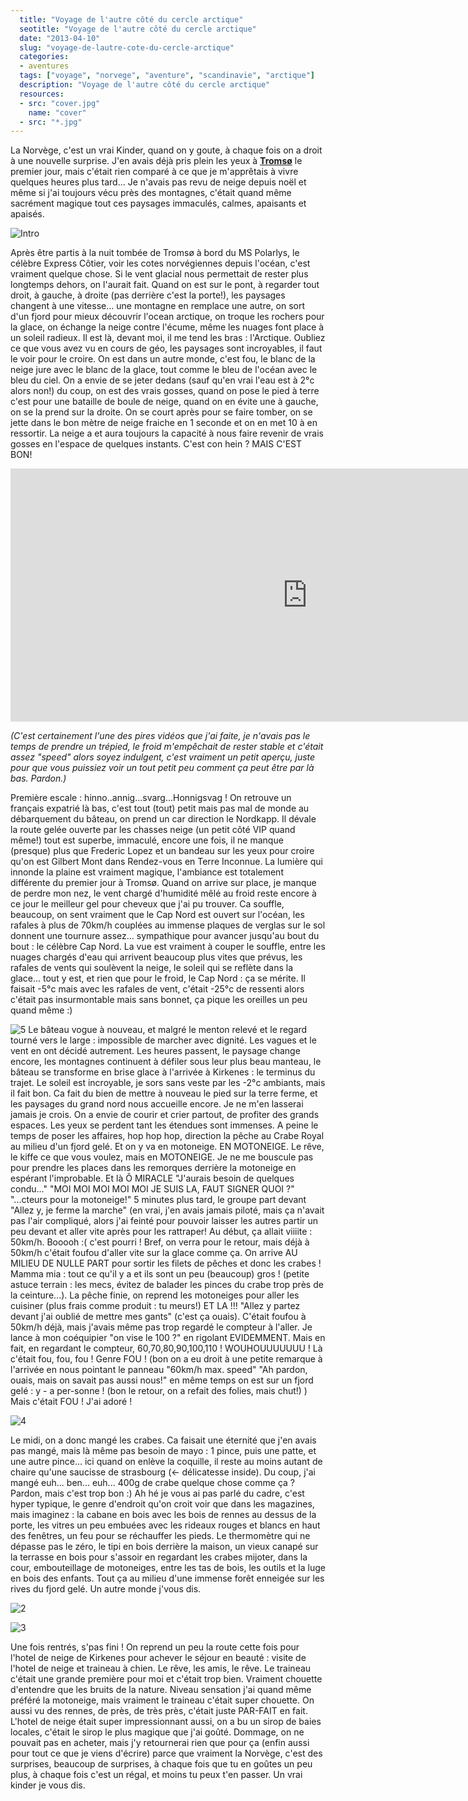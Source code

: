 ```yaml
---
  title: "Voyage de l'autre côté du cercle arctique"
  seotitle: "Voyage de l'autre côté du cercle arctique"
  date: "2013-04-10"
  slug: "voyage-de-lautre-cote-du-cercle-arctique"
  categories:
  - aventures
  tags: ["voyage", "norvege", "aventure", "scandinavie", "arctique"]
  description: "Voyage de l'autre côté du cercle arctique"
  resources:
  - src: "cover.jpg"
    name: "cover"
  - src: "*.jpg"
---
```


La Norvège, c'est un vrai Kinder, quand on y goute, à chaque fois on a droit à une nouvelle surprise. J'en avais déjà pris plein les yeux à **[Tromsø](http://jeremyjanin.com/tromso-en-norvege "Tromso")** le premier jour, mais c'était rien comparé à ce que je m'apprêtais à vivre quelques heures plus tard... Je n'avais pas revu de neige depuis noël et même si j'ai toujours vécu près des montagnes, c'était quand même sacrément magique tout ces paysages immaculés, calmes, apaisants et apaisés.

![Intro](images/Sans-titre-1.jpg)

Après être partis à la nuit tombée de Tromsø à bord du MS Polarlys, le célèbre Express Côtier, voir les cotes norvégiennes depuis l'océan, c'est vraiment quelque chose. Si le vent glacial nous permettait de rester plus longtemps dehors, on l'aurait fait. Quand on est sur le pont, à regarder tout droit, à gauche, à droite (pas derrière c'est la porte!), les paysages changent à une vitesse... une montagne en remplace une autre, on sort d'un fjord pour mieux découvrir l'ocean arctique, on troque les rochers pour la glace, on échange la neige contre l'écume, même les nuages font place à un soleil radieux. Il est là, devant moi, il me tend les bras : l'Arctique. Oubliez ce que vous avez vu en cours de géo, les paysages sont incroyables, il faut le voir pour le croire. On est dans un autre monde, c'est fou, le blanc de la neige jure avec le blanc de la glace, tout comme le bleu de l'océan avec le bleu du ciel. On a envie de se jeter dedans (sauf qu'en vrai l'eau est à 2°c alors non!) du coup, on est des vrais gosses, quand on pose le pied à terre c'est pour une bataille de boule de neige, quand on en évite une à gauche, on se la prend sur la droite. On se court après pour se faire tomber, on se jette dans le bon mètre de neige fraiche en 1 seconde et on en met 10 à en ressortir. La neige a et aura toujours la capacité à nous faire revenir de vrais gosses en l'espace de quelques instants. C'est con hein ? MAIS C'EST BON!

<iframe src="https://player.vimeo.com/video/63025023?color=ffffff" width="950" height="405" frameborder="0" allowfullscreen="allowfullscreen"></iframe>

 _(C'est certainement l'une des pires vidéos que j'ai faite, je n'avais pas le temps de prendre un trépied, le froid m'empêchait de rester stable et c'était assez "speed" alors soyez indulgent, c'est vraiment un petit aperçu, juste pour que vous puissiez voir un tout petit peu comment ça peut être par là bas. Pardon.)_

Première escale : hinno..annig...svarg...Honnigsvag ! On retrouve un français expatrié là bas, c'est tout (tout) petit mais pas mal de monde au débarquement du bâteau, on prend un car direction le Nordkapp. Il dévale la route gelée ouverte par les chasses neige (un petit côté VIP quand même!) tout est superbe, immaculé, encore une fois, il ne manque (presque) plus que Frederic Lopez et un bandeau sur les yeux pour croire qu'on est Gilbert Mont dans Rendez-vous en Terre Inconnue. La lumière qui innonde la plaine est vraiment magique, l'ambiance est totalement différente du premier jour à Tromsø. Quand on arrive sur place, je manque de perdre mon nez, le vent chargé d'humidité mêlé au froid reste encore à ce jour le meilleur gel pour cheveux que j'ai pu trouver. Ca souffle, beaucoup, on sent vraiment que le Cap Nord est ouvert sur l'océan, les rafales à plus de 70km/h couplées au immense plaques de verglas sur le sol donnent une tournure assez... sympathique pour avancer jusqu'au bout du bout : le célèbre Cap Nord. La vue est vraiment à couper le souffle, entre les nuages chargés d'eau qui arrivent beaucoup plus vites que prévus, les rafales de vents qui soulèvent la neige, le soleil qui se reflète dans la glace... tout y est, et rien que pour le froid, le Cap Nord : ça se mérite. Il faisait -5°c mais avec les rafales de vent, c'était -25°c de ressenti alors c'était pas insurmontable mais sans bonnet, ça pique les oreilles un peu quand même :)

![5](images/5.jpg) Le bâteau vogue à nouveau, et malgré le menton relevé et le regard tourné vers le large : impossible de marcher avec dignité. Les vagues et le vent en ont décidé autrement. Les heures passent, le paysage change encore, les montagnes continuent à défiler sous leur plus beau manteau, le bâteau se transforme en brise glace à l'arrivée à Kirkenes : le terminus du trajet. Le soleil est incroyable, je sors sans veste par les -2°c ambiants, mais il fait bon. Ca fait du bien de mettre à nouveau le pied sur la terre ferme, et les paysages du grand nord nous accueille encore. Je ne m'en lasserai jamais je crois. On a envie de courir et crier partout, de profiter des grands espaces. Les yeux se perdent tant les étendues sont immenses. A peine le temps de poser les affaires, hop hop hop, direction la pêche au Crabe Royal au milieu d'un fjord gelé. Et on y va en motoneige. EN MOTONEIGE. Le rêve, le kiffe ce que vous voulez, mais en MOTONEIGE. Je ne me bouscule pas pour prendre les places dans les remorques derrière la motoneige en espérant l'improbable. Et là Ô MIRACLE "J'aurais besoin de quelques condu..." "MOI MOI MOI MOI MOI JE SUIS LA, FAUT SIGNER QUOI ?" "...cteurs pour la motoneige!" 5 minutes plus tard, le groupe part devant "Allez y, je ferme la marche" (en vrai, j'en avais jamais piloté, mais ça n'avait pas l'air compliqué, alors j'ai feinté pour pouvoir laisser les autres partir un peu devant et aller vite après pour les rattraper! Au début, ça allait viiiite : 50km/h. Booooh :( c'est pourri ! Bref, on verra pour le retour, mais déjà à 50km/h c'était foufou d'aller vite sur la glace comme ça. On arrive AU MILIEU DE NULLE PART pour sortir les filets de pêches et donc les crabes ! Mamma mia : tout ce qu'il y a et ils sont un peu (beaucoup) gros ! (petite astuce terrain : les mecs, évitez de balader les pinces du crabe trop près de la ceinture...). La pêche finie, on reprend les motoneiges pour aller les cuisiner (plus frais comme produit : tu meurs!) ET LA !!! "Allez y partez devant j'ai oublié de mettre mes gants" (c'est ça ouais). C'était foufou à 50km/h déjà, mais j'avais même pas trop regardé le compteur à l'aller. Je lance à mon coéquipier "on vise le 100 ?" en rigolant EVIDEMMENT. Mais en fait, en regardant le compteur, 60,70,80,90,100,110 ! WOUHOUUUUUUU ! Là c'était fou, fou, fou ! Genre FOU ! (bon on a eu droit à une petite remarque à l'arrivée en nous pointant le panneau "60km/h max. speed" "Ah pardon, ouais, mais on savait pas aussi nous!" en même temps on est sur un fjord gelé : y - a per-sonne ! (bon le retour, on a refait des folies, mais chut!) ) Mais c'était FOU ! J'ai adoré !

![4](images/4.jpg)

Le midi, on a donc mangé les crabes. Ca faisait une éternité que j'en avais pas mangé, mais là même pas besoin de mayo : 1 pince, puis une patte, et une autre pince... ici quand on enlève la coquille, il reste au moins autant de chaire qu'une saucisse de strasbourg (<- délicatesse inside). Du coup, j'ai mangé euh... ben... euh... 400g de crabe quelque chose comme ça ? Pardon, mais c'est trop bon :) Ah hé je vous ai pas parlé du cadre, c'est hyper typique, le genre d'endroit qu'on croit voir que dans les magazines, mais imaginez : la cabane en bois avec les bois de rennes au dessus de la porte, les vitres un peu embuées avec les rideaux rouges et blancs en haut des fenêtres, un feu pour se réchauffer les pieds. Le thermomètre qui ne dépasse pas le zéro, le tipi en bois derrière la maison, un vieux canapé sur la terrasse en bois pour s'assoir en regardant les crabes mijoter, dans la cour, embouteillage de motoneiges, entre les tas de bois, les outils et la luge en bois des enfants. Tout ça au milieu d'une immense forêt enneigée sur les rives du fjord gelé. Un autre monde j'vous dis.

![2](images/22.jpg)

![3](images/31.jpg)

Une fois rentrés, s'pas fini ! On reprend un peu la route cette fois pour l'hotel de neige de Kirkenes pour achever le séjour en beauté : visite de l'hotel de neige et traineau à chien. Le rêve, les amis, le rêve. Le traineau c'était une grande première pour moi et c'était trop bien. Vraiment chouette d'entendre que les bruits de la nature. Niveau sensation j'ai quand même préféré la motoneige, mais vraiment le traineau c'était super chouette. On aussi vu des rennes, de près, de très près, c'était juste PAR-FAIT en fait. L'hotel de neige était super impressionnant aussi, on a bu un sirop de baies locales, c'était le sirop le plus magique que j'ai goûté. Dommage, on ne pouvait pas en acheter, mais j'y retournerai rien que pour ça (enfin aussi pour tout ce que je viens d'écrire) parce que vraiment la Norvège, c'est des surprises, beaucoup de surprises, à chaque fois que tu en goûtes un peu plus, à chaque fois c'est un régal, et moins tu peux t'en passer. Un vrai kinder je vous dis.
